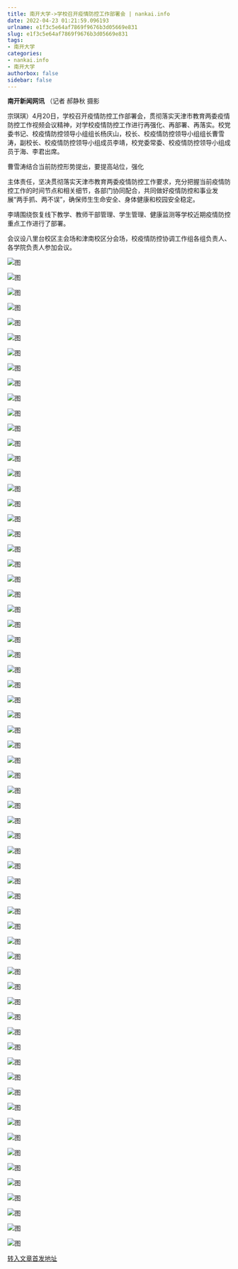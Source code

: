 ```yaml
---
title: 南开大学->学校召开疫情防控工作部署会 | nankai.info
date: 2022-04-23 01:21:59.096193
urlname: e1f3c5e64af7869f9676b3d05669e831
slug: e1f3c5e64af7869f9676b3d05669e831
tags: 
- 南开大学
categories:
- nankai.info
- 南开大学
authorbox: false
sidebar: false
---
```

**南开新闻网讯** （记者 郝静秋 摄影

宗琪琪）4月20日，学校召开疫情防控工作部署会，贯彻落实天津市教育两委疫情防控工作视频会议精神，对学校疫情防控工作进行再强化、再部署、再落实。校党委书记、校疫情防控领导小组组长杨庆山，校长、校疫情防控领导小组组长曹雪涛，副校长、校疫情防控领导小组成员李靖，校党委常委、校疫情防控领导小组成员于海、李君出席。

曹雪涛结合当前防控形势提出，要提高站位，强化
<!--more-->
主体责任，坚决贯彻落实天津市教育两委疫情防控工作要求，充分把握当前疫情防控工作的时间节点和相关细节，各部门协同配合，共同做好疫情防控和事业发展“两手抓、两不误”，确保师生生命安全、身体健康和校园安全稳定。

李靖围绕恢复线下教学、教师干部管理、学生管理、健康监测等学校近期疫情防控重点工作进行了部署。

会议设八里台校区主会场和津南校区分会场，校疫情防控协调工作组各组负责人、各学院负责人参加会议。

![图](http://news.nankai.edu.cn/ywsd/system/2022/04/21/g)

![图](http://news.nankai.edu.cn/ywsd/system/2022/04/21/p)

![图](http://news.nankai.edu.cn/ywsd/system/2022/04/21/j)

![图](http://news.nankai.edu.cn/ywsd/system/2022/04/21/)

![图](http://news.nankai.edu.cn/ywsd/system/2022/04/21/c)

![图](http://news.nankai.edu.cn/ywsd/system/2022/04/21/2)

![图](http://news.nankai.edu.cn/ywsd/system/2022/04/21/1)

![图](http://news.nankai.edu.cn/ywsd/system/2022/04/21/d)

![图](http://news.nankai.edu.cn/ywsd/system/2022/04/21/9)

![图](http://news.nankai.edu.cn/ywsd/system/2022/04/21/d)

![图](http://news.nankai.edu.cn/ywsd/system/2022/04/21/a)

![图](http://news.nankai.edu.cn/ywsd/system/2022/04/21/1)

![图](http://news.nankai.edu.cn/ywsd/system/2022/04/21/_)

![图](http://news.nankai.edu.cn/ywsd/system/2022/04/21/6)

![图](http://news.nankai.edu.cn/ywsd/system/2022/04/21/0)

![图](http://news.nankai.edu.cn/ywsd/system/2022/04/21/5)

![图](http://news.nankai.edu.cn/ywsd/system/2022/04/21/5)

![图](http://news.nankai.edu.cn/ywsd/system/2022/04/21/4)

![图](http://news.nankai.edu.cn/ywsd/system/2022/04/21/0)

![图](http://news.nankai.edu.cn/ywsd/system/2022/04/21/0)

![图](http://news.nankai.edu.cn/ywsd/system/2022/04/21/0)

![图](http://news.nankai.edu.cn/ywsd/system/2022/04/21/3)

![图](http://news.nankai.edu.cn/ywsd/system/2022/04/21/0)

![图](http://news.nankai.edu.cn/ywsd/system/2022/04/21/0)

![图](http://news.nankai.edu.cn/)

![图](http://news.nankai.edu.cn/ywsd/system/2022/04/21/5)

![图](http://news.nankai.edu.cn/ywsd/system/2022/04/21/5)

![图](http://news.nankai.edu.cn/ywsd/system/2022/04/21/4)

![图](http://news.nankai.edu.cn/)

![图](http://news.nankai.edu.cn/ywsd/system/2022/04/21/0)

![图](http://news.nankai.edu.cn/ywsd/system/2022/04/21/0)

![图](http://news.nankai.edu.cn/ywsd/system/2022/04/21/0)

![图](http://news.nankai.edu.cn/)

![图](http://news.nankai.edu.cn/ywsd/system/2022/04/21/3)

![图](http://news.nankai.edu.cn/ywsd/system/2022/04/21/0)

![图](http://news.nankai.edu.cn/ywsd/system/2022/04/21/0)

![图](http://news.nankai.edu.cn/)

![图](http://news.nankai.edu.cn/ywsd/system/2022/04/21/c)

![图](http://news.nankai.edu.cn/ywsd/system/2022/04/21/i)

![图](http://news.nankai.edu.cn/ywsd/system/2022/04/21/p)

![图](http://news.nankai.edu.cn/)

![图](http://news.nankai.edu.cn/ywsd/system/2022/04/21/n)

![图](http://news.nankai.edu.cn/ywsd/system/2022/04/21/c)

![图](http://news.nankai.edu.cn/ywsd/system/2022/04/21/)

![图](http://news.nankai.edu.cn/ywsd/system/2022/04/21/u)

![图](http://news.nankai.edu.cn/ywsd/system/2022/04/21/d)

![图](http://news.nankai.edu.cn/ywsd/system/2022/04/21/e)

![图](http://news.nankai.edu.cn/ywsd/system/2022/04/21/)

![图](http://news.nankai.edu.cn/ywsd/system/2022/04/21/i)

![图](http://news.nankai.edu.cn/ywsd/system/2022/04/21/a)

![图](http://news.nankai.edu.cn/ywsd/system/2022/04/21/k)

![图](http://news.nankai.edu.cn/ywsd/system/2022/04/21/n)

![图](http://news.nankai.edu.cn/ywsd/system/2022/04/21/a)

![图](http://news.nankai.edu.cn/ywsd/system/2022/04/21/n)

![图](http://news.nankai.edu.cn/ywsd/system/2022/04/21/)

![图](http://news.nankai.edu.cn/ywsd/system/2022/04/21/s)

![图](http://news.nankai.edu.cn/ywsd/system/2022/04/21/w)

![图](http://news.nankai.edu.cn/ywsd/system/2022/04/21/e)

![图](http://news.nankai.edu.cn/ywsd/system/2022/04/21/n)

![图](http://news.nankai.edu.cn/)

![图](http://news.nankai.edu.cn/)

![图](http://news.nankai.edu.cn/ywsd/system/2022/04/21/:)

![图](http://news.nankai.edu.cn/ywsd/system/2022/04/21/p)

![图](http://news.nankai.edu.cn/ywsd/system/2022/04/21/t)

![图](http://news.nankai.edu.cn/ywsd/system/2022/04/21/t)

![图](http://news.nankai.edu.cn/ywsd/system/2022/04/21/h)

[转入文章首发地址](http://news.nankai.edu.cn/ywsd/system/2022/04/21/030050996.shtml)